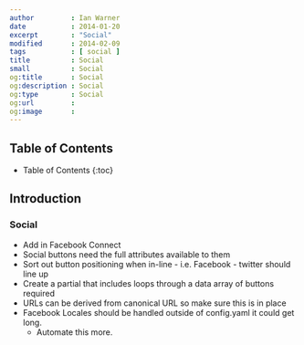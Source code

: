 ```yaml
---
author         : Ian Warner
date           : 2014-01-20
excerpt        : "Social"
modified       : 2014-02-09
tags           : [ social ]
title          : Social
small          : Social
og:title       : Social
og:description : Social
og:type        : Social
og:url         :
og:image       :
---
```


## Table of Contents

* Table of Contents
{:toc}

## Introduction

### Social

* Add in Facebook Connect
* Social buttons need the full attributes available to them
* Sort out button positioning when in-line - i.e. Facebook - twitter should line up
* Create a partial that includes loops through a data array of buttons required
* URLs can be derived from canonical URL so make sure this is in place
* Facebook Locales should be handled outside of config.yaml it could get long.
    * Automate this more.